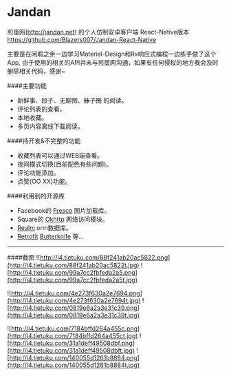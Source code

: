 # Jandan
煎蛋网(http://jandan.net) 的个人仿制安卓客户端  React-Native版本 https://github.com/Blazers007/Jandan-React-Native

主要是在闲暇之余一边学习Material-Design和Rx响应式编程一边练手做了这个App, 由于使用的相关的API并未与煎蛋网沟通，如果有任何侵权的地方我会及时删除相关代码，感谢~

####主要功能
- 新鲜事、段子、无聊图、<del>妹子图</del> 的阅读。
- 评论列表的查看。
- 本地收藏。
- 多页内容离线下载阅读。


####待开发&不完整的功能
- 收藏列表可以通过WEB端查看。
- 夜间模式切换(目前配色有些问题)。
- 评论功能添加。
- 点赞(OO XX)功能。


####利用到的开源库
- Facebook的 [Fresco](https://github.com/facebook/fresco) 图片加载库。
- Square的 [Okhttp](https://github.com/square/okhttp) 网络访问模块。
- [Realm](https://github.com/realm/realm-java) orm数据库。
- [Retrofit]() [Butterknife]() 等...

---
####截图
![http://i4.tietuku.com/88f241ab20ac5822.png](http://i4.tietuku.com/88f241ab20ac5822t.jpg) ![http://i4.tietuku.com/99a7cc2fbfeda2a5.png](http://i4.tietuku.com/99a7cc2fbfeda2a5t.jpg)

![http://i4.tietuku.com/4e273f630a2e7694.png](http://i4.tietuku.com/4e273f630a2e7694t.jpg) ![http://i4.tietuku.com/0819e6a2a3e31c39.png](http://i4.tietuku.com/0819e6a2a3e31c39t.jpg)

![http://i4.tietuku.com/7184bffd264a455c.png](http://i4.tietuku.com/7184bffd264a455ct.jpg) ![http://i4.tietuku.com/31a1deff49508dbf.png](http://i4.tietuku.com/31a1deff49508dbft.jpg) ![http://i4.tietuku.com/140055d1261b8884.png](http://i4.tietuku.com/140055d1261b8884t.jpg)
